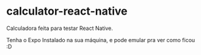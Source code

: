 # calculator-react-native

Calculadora feita para testar React Native.

Tenha o Expo Instalado na sua máquina, e pode emular pra ver como ficou :D
